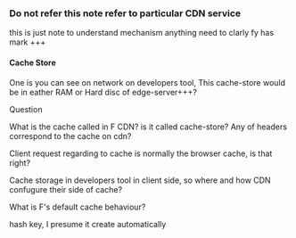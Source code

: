 ### Do not refer this note refer to particular CDN service
this is just note to understand mechanism
anything need to clarly fy has mark +++


#### Cache Store
One is you can see on network on developers tool, 
This cache-store would be in eather RAM or Hard disc of edge-server+++?


Question

What is the cache called in F CDN? is it called cache-store?
Any of headers correspond to the cache on cdn?

Client request regarding to cache is normally the browser cache, is that right?

Cache storage in developers tool in client side, so where and how CDN confugure their side of cache?

What is F's default cache behaviour?

hash key, I presume it create automatically
